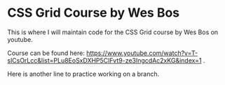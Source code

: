 # CSS Grid Course by Wes Bos

This is where I will maintain code for the CSS Grid course by Wes Bos on youtube. 

Course can be found here: https://www.youtube.com/watch?v=T-slCsOrLcc&list=PLu8EoSxDXHP5CIFvt9-ze3IngcdAc2xKG&index=1 .

Here is another line to practice working on a branch.

